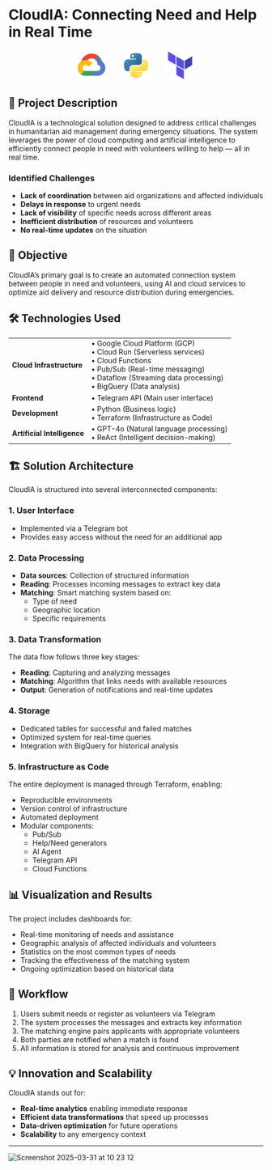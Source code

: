 # CloudIA: Connecting Need and Help in Real Time

<div align="center">
  <img src="https://raw.githubusercontent.com/devicons/devicon/master/icons/googlecloud/googlecloud-original.svg" height="60" alt="Google Cloud" />
  <img width="20" />
  <img src="https://raw.githubusercontent.com/devicons/devicon/master/icons/python/python-original.svg" height="60" alt="Python" />
  <img width="20" />
  <img src="https://raw.githubusercontent.com/devicons/devicon/master/icons/terraform/terraform-original.svg" height="60" alt="Terraform" />
</div>

## 📌 Project Description

CloudIA is a technological solution designed to address critical challenges in humanitarian aid management during emergency situations. The system leverages the power of cloud computing and artificial intelligence to efficiently connect people in need with volunteers willing to help — all in real time.

### Identified Challenges

- **Lack of coordination** between aid organizations and affected individuals  
- **Delays in response** to urgent needs  
- **Lack of visibility** of specific needs across different areas  
- **Inefficient distribution** of resources and volunteers  
- **No real-time updates** on the situation  

## 🎯 Objective

CloudIA’s primary goal is to create an automated connection system between people in need and volunteers, using AI and cloud services to optimize aid delivery and resource distribution during emergencies.

## 🛠️ Technologies Used

<table>
  <tr>
    <td><b>Cloud Infrastructure</b></td>
    <td>
      • Google Cloud Platform (GCP)<br>
      • Cloud Run (Serverless services)<br>
      • Cloud Functions<br>
      • Pub/Sub (Real-time messaging)<br>
      • Dataflow (Streaming data processing)<br>
      • BigQuery (Data analysis)
    </td>
  </tr>
  <tr>
    <td><b>Frontend</b></td>
    <td>• Telegram API (Main user interface)</td>
  </tr>
  <tr>
    <td><b>Development</b></td>
    <td>
      • Python (Business logic)<br>
      • Terraform (Infrastructure as Code)
    </td>
  </tr>
  <tr>
    <td><b>Artificial Intelligence</b></td>
    <td>
      • GPT-4o (Natural language processing)<br>
      • ReAct (Intelligent decision-making)
    </td>
  </tr>
</table>

## 🏗️ Solution Architecture

CloudIA is structured into several interconnected components:

### 1. User Interface
- Implemented via a Telegram bot  
- Provides easy access without the need for an additional app  

### 2. Data Processing
- **Data sources**: Collection of structured information  
- **Reading**: Processes incoming messages to extract key data  
- **Matching**: Smart matching system based on:  
  - Type of need  
  - Geographic location  
  - Specific requirements  

### 3. Data Transformation
The data flow follows three key stages:


- **Reading**: Capturing and analyzing messages  
- **Matching**: Algorithm that links needs with available resources  
- **Output**: Generation of notifications and real-time updates  

### 4. Storage
- Dedicated tables for successful and failed matches  
- Optimized system for real-time queries  
- Integration with BigQuery for historical analysis  

### 5. Infrastructure as Code
The entire deployment is managed through Terraform, enabling:
- Reproducible environments  
- Version control of infrastructure  
- Automated deployment  
- Modular components:  
  - Pub/Sub  
  - Help/Need generators  
  - AI Agent  
  - Telegram API  
  - Cloud Functions  

## 📊 Visualization and Results

The project includes dashboards for:

- Real-time monitoring of needs and assistance  
- Geographic analysis of affected individuals and volunteers  
- Statistics on the most common types of needs  
- Tracking the effectiveness of the matching system  
- Ongoing optimization based on historical data  

## 🔄 Workflow

1. Users submit needs or register as volunteers via Telegram  
2. The system processes the messages and extracts key information  
3. The matching engine pairs applicants with appropriate volunteers  
4. Both parties are notified when a match is found  
5. All information is stored for analysis and continuous improvement  

## 💡 Innovation and Scalability

CloudIA stands out for:

- **Real-time analytics** enabling immediate response  
- **Efficient data transformations** that speed up processes  
- **Data-driven optimization** for future operations  
- **Scalability** to any emergency context  

---
<img width="1077" alt="Screenshot 2025-03-31 at 10 23 12" src="https://github.com/user-attachments/assets/23a01d29-946b-46ea-97b6-84243ffa4a26" />


